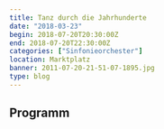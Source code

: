 ```yaml
---
title: Tanz durch die Jahrhunderte
date: "2018-03-23"
begin: 2018-07-20T20:30:00Z
end: 2018-07-20T22:30:00Z
categories: ["Sinfonieorchester"]
location: Marktplatz
banner: 2011-07-20-21-51-07-1895.jpg
type: blog
---
```

## Programm

